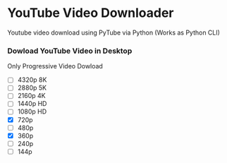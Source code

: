 # YouTube Video Downloader
 Youtube video download using PyTube via Python (Works as Python CLI)
### Dowload YouTube Video in Desktop

Only Progressive Video Dowload
- [ ] 4320p 8K
- [ ] 2880p 5K
- [ ] 2160p 4K
- [ ] 1440p HD
- [ ] 1080p HD
- [x] 720p
- [ ] 480p
- [x] 360p
- [ ] 240p
- [ ] 144p
